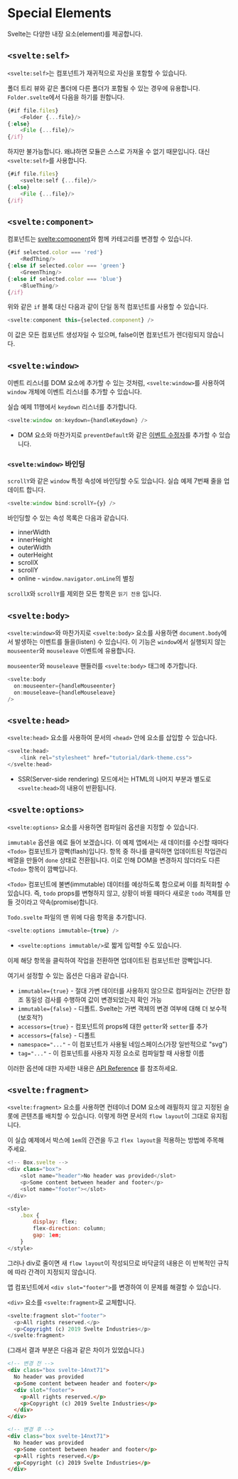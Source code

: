 # Special Elements

Svelte는 다양한 내장 요소(element)를 제공합니다.

## `<svelte:self>`

`<svelte:self>`는 컴포넌트가 재귀적으로 자신을 포함할 수 있습니다.

폴더 트리 뷰와 같은 폴더에 다른 폴더가 포함될 수 있는 경우에 유용합니다. `Folder.svelte`에서 다음을 하기를 원합니다.

```js
{#if file.files}
	<Folder {...file}/>
{:else}
	<File {...file}/>
{/if}
```

하지만 불가능합니다. 왜냐하면 모듈은 스스로 가져올 수 없기 때문입니다. 대신 `<svelte:self>`를 사용합니다.

```js
{#if file.files}
	<svelte:self {...file}/>
{:else}
	<File {...file}/>
{/if}
```

## `<svelte:component>`

컴포넌트는 <svelte:component>와 함께 카테고리를 변경할 수 있습니다.

```js
{#if selected.color === 'red'}
	<RedThing/>
{:else if selected.color === 'green'}
	<GreenThing/>
{:else if selected.color === 'blue'}
	<BlueThing/>
{/if}
```

위와 같은 `if` 블록 대신 다음과 같이 단일 동적 컴포넌트를 사용할 수 있습니다.

```js
<svelte:component this={selected.component} />
```

이 값은 모든 컴포넌트 생성자일 수 있으며, false이면 컴포넌트가 렌더링되지 않습니다.

## `<svelte:window>`

이벤트 리스너를 DOM 요소에 추가할 수 있는 것처럼, `<svelte:window>`를 사용하여 `window` 개체에 이벤트 리스너를 추가할 수 있습니다.

실습 예제 11행에서 `keydown` 리스너를 추가합니다.

```js
<svelte:window on:keydown={handleKeydown} />
```

- DOM 요소와 마찬가지로 `preventDefault`와 같은 [이벤트 수정자](https://svelte.dev/tutorial/event-modifiers)를 추가할 수 있습니다.

### `<svelte:window>` 바인딩

`scrollY`와 같은 `window` 특정 속성에 바인딩할 수도 있습니다. 실습 예제 7번째 줄을 업데이트 합니다.

```js
<svelte:window bind:scrollY={y} />
```

바인딩할 수 있는 속성 목록은 다음과 같습니다.

- innerWidth
- innerHeight
- outerWidth
- outerHeight
- scrollX
- scrollY
- online - `window.navigator.onLine`의 별칭

`scrollX`와 `scrollY`를 제외한 모든 항목은 `읽기 전용` 입니다.

## `<svelte:body>`

`<svelte:window>`와 마찬가지로 `<svelte:body>` 요소를 사용하면 `document.body`에서 발생하는 이벤트를 들을(listen) 수 있습니다. 이 기능은 `window`에서 실행되지 않는 `mouseenter`와 `mouseleave` 이벤트에 유용합니다.

`mouseenter`와 `mouseleave` 핸들러를 `<svelte:body>` 태그에 추가합니다.

```js
<svelte:body
  on:mouseenter={handleMouseenter}
  on:mouseleave={handleMouseleave}
/>
```

## `<svelte:head>`

`<svelte:head>` 요소를 사용하여 문서의 `<head>` 안에 요소를 삽입할 수 있습니다.

```js
<svelte:head>
	<link rel="stylesheet" href="tutorial/dark-theme.css">
</svelte:head>
```

- SSR(Server-side rendering) 모드에서는 HTML의 나머지 부분과 별도로 `<svelte:head>`의 내용이 반환됩니다.

## `<svelte:options>`

`<svelte:options>` 요소를 사용하면 컴파일러 옵션을 지정할 수 있습니다.

`immutable` 옵션을 예로 들어 보겠습니다. 이 예제 앱에서는 새 데이터를 수신할 때마다 `<Todo>` 컴포넌트가 깜빡(flash)입니다. 항목 중 하나를 클릭하면 업데이트된 작업관리 배열을 만들어 `done` 상태로 전환됩니다. 이로 인해 DOM을 변경하지 않더라도 다른 `<Todo>` 항목이 깜빡입니다.

`<Todo>` 컴포넌트에 불변(immutable) 데이터를 예상하도록 함으로써 이를 최적화할 수 있습니다. 즉, `todo` props를 변형하지 않고, 상황이 바뀔 때마다 새로운 `todo` 객체를 만들 것이라고 약속(promise)합니다.

`Todo.svelte` 파일의 맨 위에 다음 항목을 추가합니다.

```js
<svelte:options immutable={true} />
```

- `<svelte:options immutable/>`로 짧게 입력할 수도 있습니다.

이제 해당 항목을 클릭하여 작업을 전환하면 업데이트된 컴포넌트만 깜빡입니다.

여기서 설정할 수 있는 옵션은 다음과 같습니다.

- `immutable={true}` - 절대 가변 데이터를 사용하지 않으므로 컴파일러는 간단한 참조 동일성 검사를 수행하여 값이 변경되었는지 확인 가능
- `immutable={false}` - 디폴트. Svelte는 가변 객체의 변경 여부에 대해 더 보수적(보호적?)
- `accessors={true}` - 컴포넌트의 props에 대한 `getter`와 `setter`를 추가
- `accessors={false}` - 디폴트
- `namespace="..."` - 이 컴포넌트가 사용될 네임스페이스(가장 일반적으로 "svg")
- `tag="..."` - 이 컴포넌트를 사용자 지정 요소로 컴파일할 때 사용할 이름

이러한 옵션에 대한 자세한 내용은 [API Reference](https://svelte.dev/docs) 를 참조하세요.

## `<svelte:fragment>`

`<svelte:fragment>` 요소를 사용하면 컨테이너 DOM 요소에 래필하지 않고 지정된 슬롯에 콘텐츠를 배치할 수 있습니다. 이렇게 하면 문서의 `flow layout`이 그대로 유지됩니다.

이 실습 예제에서 박스에 `1em`의 간견을 두고 `flex layout`을 적용하는 방법에 주목해 주세요.

```js
<!-- Box.svelte -->
<div class="box">
	<slot name="header">No header was provided</slot>
	<p>Some content between header and footer</p>
	<slot name="footer"></slot>
</div>

<style>
	.box {
		display: flex;
		flex-direction: column;
		gap: 1em;
	}
</style>
```

그러나 div로 줄이면 새 `flow layout`이 작성되므로 바닥글의 내용은 이 반복적인 규칙에 따라 간격이 지정되지 않습니다.

앱 컴포넌트에서 `<div slot="footer">`를 변경하여 이 문제를 해결할 수 있습니다.

`<div>` 요소를 `<svelte:fragment>`로 교체합니다.

```js
<svelte:fragment slot="footer">
  <p>All rights reserved.</p>
  <p>Copyright (c) 2019 Svelte Industries</p>
</svelte:fragment>
```

(그래서 결과 부분은 다음과 같은 차이가 있었습니다.)

```html
<!-- 변경 전 -->
<div class="box svelte-14nxt71">
  No header was provided
  <p>Some content between header and footer</p>
  <div slot="footer">
    <p>All rights reserved.</p>
    <p>Copyright (c) 2019 Svelte Industries</p>
  </div>
</div>

<!-- 변경 후 -->
<div class="box svelte-14nxt71">
  No header was provided
  <p>Some content between header and footer</p>
  <p>All rights reserved.</p>
  <p>Copyright (c) 2019 Svelte Industries</p>
</div>
```
